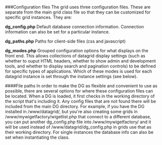 ###Configuration files
The grid uses three configuration files. These are separate from the main grid class file so that they can be customized for specific grid instances. They are:

**dg_config.php**
Default database connection information. Connection information can also be set for a particular instance.

**dg_paths.php**
Paths for client-side files (css and javascript)

**dg_modes.php**
Grouped configuration options for what displays on the front end. This allows collections of datagrid display settings (such as whether to ouput HTML headers, whether to show admin and development tools, and whether to display search and pagination controls) to be defined for specific types of applications. Which of these modes is used for each datagrid instance is set through the instance settings (see below).

####File paths
In order to make the DG as flexible and convenient to use as possible, there are several options for where these configuration files can be located. When a DG is loaded, it first checks in the working directory of the script that's including it. Any config files that are not found there will be included from the main DG directory. For example, if you have the DG installed in /www/datagrid/, but   you're also creating some grids in /www/mywigetfactory/wigetlist.php that connect to a different database, you can put another dg_config.php file into /www/mywigetfactory/ and it will be used instead of /www/datagrid/dg_config.php in grids use that as their working directory. For single instances the database info can also be set when instantiating the class.
